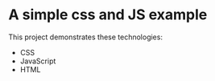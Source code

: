 # A simple css and JS example

This project demonstrates these technologies:
- CSS
- JavaScript
- HTML
